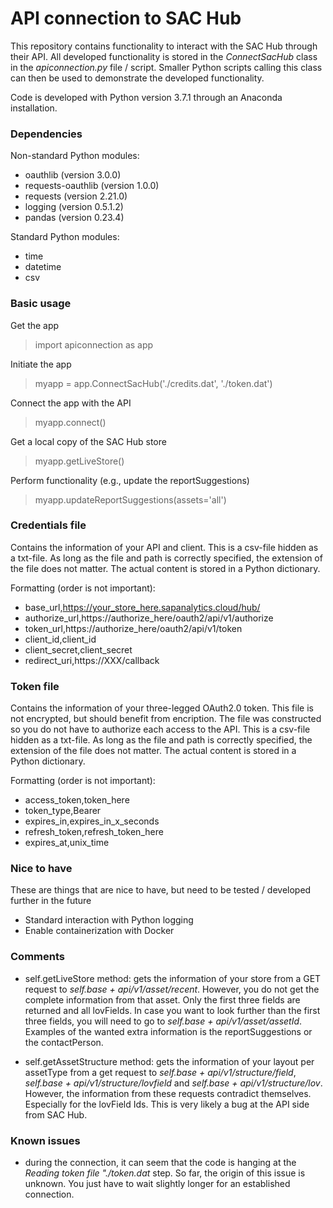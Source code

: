 # API connection to SAC Hub

This repository contains functionality to interact with the SAC Hub through their API.  All developed functionality is stored in the *ConnectSacHub* class in the *apiconnection.py* file / script.  Smaller Python scripts calling this class can then be used to demonstrate the developed functionality.

Code is developed with Python version 3.7.1 through an Anaconda installation.

### Dependencies
Non-standard Python modules:
- oauthlib            (version 3.0.0)
- requests-oauthlib   (version 1.0.0)
- requests            (version 2.21.0)
- logging             (version 0.5.1.2)
- pandas              (version 0.23.4)

Standard Python modules:
- time
- datetime
- csv

### Basic usage
Get the app
> import apiconnection as app

Initiate the app
> myapp = app.ConnectSacHub('./credits.dat', './token.dat')

Connect the app with the API
> myapp.connect()

Get a local copy of the SAC Hub store
> myapp.getLiveStore()

Perform functionality (e.g., update the reportSuggestions)
> myapp.updateReportSuggestions(assets='all')

### Credentials file

Contains the information of your API and client.  This is a csv-file hidden as a txt-file.  As long as the file and path is correctly specified, the extension of the file does not matter.  The actual content is stored in a Python dictionary.

Formatting (order is not important):

- base_url,https://your_store_here.sapanalytics.cloud/hub/
- authorize_url,https://authorize_here/oauth2/api/v1/authorize
- token_url,https://authorize_here/oauth2/api/v1/token
- client_id,client_id
- client_secret,client_secret
- redirect_uri,https://XXX/callback

### Token file

Contains the information of your three-legged OAuth2.0 token.  This file is not encrypted, but should benefit from encription.  The file was constructed so you do not have to authorize each access to the API.  This is a csv-file hidden as a txt-file.  As long as the file and path is correctly specified, the extension of the file does not matter.  The actual content is stored in a Python dictionary.

Formatting (order is not important):

- access_token,token_here
- token_type,Bearer
- expires_in,expires_in_x_seconds
- refresh_token,refresh_token_here
- expires_at,unix_time

### Nice to have

These are things that are nice to have, but need to be tested / developed further in the future

- Standard interaction with Python logging
- Enable containerization with Docker


### Comments

- self.getLiveStore method:  gets the information of your store from a GET request to *self.base + api/v1/asset/recent*.  However, you do not get the complete information from that asset.  Only the first three fields are returned and all lovFields.  In case you want to look further than the first three fields, you will need to go to *self.base + api/v1/asset/assetId*.  Examples of the wanted extra information is the reportSuggestions or the contactPerson.

- self.getAssetStructure method: gets the information of your layout per assetType from a get request to *self.base + api/v1/structure/field*, *self.base + api/v1/structure/lovfield* and *self.base + api/v1/structure/lov*.  However, the information from these requests contradict themselves.  Especially for the lovField Ids.  This is very likely a bug at the API side from SAC Hub.



### Known issues

- during the connection, it can seem that the code is hanging at the *Reading token file "./token.dat* step.  So far, the origin of this issue is unknown.  You just have to wait slightly longer for an established connection.
